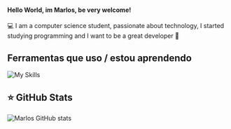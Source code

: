 #### Hello World, im Marlos, be very welcome!
💻 I am a computer science student, passionate about technology, 
I started studying programming and I want to be a great developer 🌟

## Ferramentas que uso / estou aprendendo

![My Skills](https://skillicons.dev/icons?i=js,html,css,java,python)


## ⭐ GitHub Stats
![Marlos GitHub stats](https://github-readme-stats.vercel.app/api?username=marlossamuel&show_icons=true&theme=transparent)

